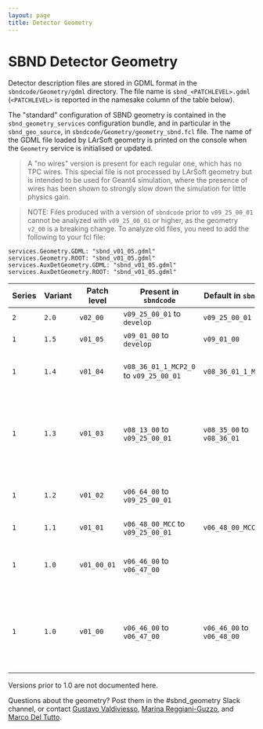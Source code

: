 ```yaml
---
layout: page
title: Detector Geometry
---
```




SBND Detector Geometry
================================================================

Detector description files are stored in GDML format in the
`sbndcode/Geometry/gdml` directory.
The file name is `sbnd_<PATCHLEVEL>.gdml` (`<PATCHLEVEL>` is reported in
the namesake column of the table below).

The "standard" configuration of SBND geometry is contained in the
`sbnd_geometry_services` configuration bundle, and in particular in the
`sbnd_geo_source`, in `sbndcode/Geometry/geometry_sbnd.fcl` file. The
name of the GDML file loaded by LArSoft geometry is printed on the
console when the `Geometry` service is initialised or updated.

> A "no wires" version is present for each regular one, which has no
> TPC wires. This special file is not processed by LArSoft geometry but
> is intended to be used for Geant4 simulation, where the presence of
> wires has been shown to strongly slow down the simulation for little
> physics gain.

> NOTE: Files produced with a version of `sbndcode` prior to `v09_25_00_01`
> cannot be analyzed with `v09_25_00_01` or higher, as the geometry
> `v2_00` is a breaking change. To analyze old files, you need to add
> the following to your fcl file:
```
services.Geometry.GDML: "sbnd_v01_05.gdml"
services.Geometry.ROOT: "sbnd_v01_05.gdml"
services.AuxDetGeometry.GDML: "sbnd_v01_05.gdml"
services.AuxDetGeometry.ROOT: "sbnd_v01_05.gdml"
```

  | Series | Variant | Patch level | Present in `sbndcode`      |  Default in `sbndcode`     | Description                               
  |--------|---------|-------------|----------------------------|----------------------------|---------------------------------------
  |`2`     | `2.0`   | `v02_00`    | `v09_25_00_01` to `develop`| `v09_25_00_01` | Description
  |`1`     | `1.5`   | `v01_05`    | `v09_01_00` to `develop`  | `v09_01_00` | `v01_04` + Description
  |`1`     | `1.4`   | `v01_04`    | `v08_36_01_1_MCP2_0` to `v09_25_00_01` | `v08_36_01_1_MCP2_0`| `v01_03` - bars + X-ARAPUCAs + field cage
  |`1`     | `1.3`   | `v01_03`    | `v08_13_00` to `v09_25_00_01` | `v08_35_00` to `v08_36_01`| `v01_02` + semi-sphere PMTs model + 5 PMTs per APA window
  |`1`     | `1.2`   | `v01_02`    | `v06_64_00` to `v09_25_00_01` |                 | `v01_01` + arapuca, light bars and foils
  |`1`     | `1.1`   | `v01_01`    | `v06_48_00_MCC` to `v09_25_00_01` | `v06_48_00_MCC` | baseline + overburden
  |`1`     | `1.0`   | `v01_00_01` | `v06_46_00` to `v06_47_00` |                            | Two TPCs, with CRT, without overburden (baseline)
  |`1`     | `1.0`   | `v01_00`    | `v06_46_00` to `v06_47_00` | `v06_46_00` to `v06_48_00` | Two TPCs, with CRT, without overburden (bugged baseline: no CPA and APA)

Versions prior to 1.0 are not documented here.

Questions about the geometry? Post them in the #sbnd_geometry Slack channel, or contact [Gustavo Valdiviesso](mailto:gustavo.valdiviesso@unifal-mg.edu.br), [Marina Reggiani-Guzzo](mailto:marina.reggianiguzzo@postgrad.manchester.ac.uk), and [Marco Del Tutto](mailto:mdeltutt@fnal.gov).
